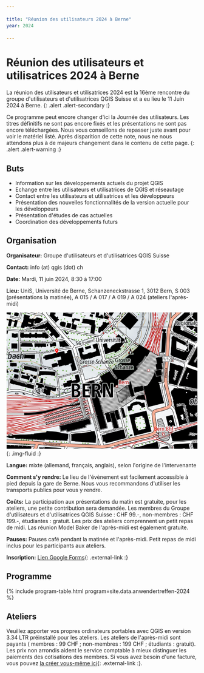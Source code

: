 ```yaml
---

title: "Réunion des utilisateurs 2024 à Berne"
year: 2024

---
```


# Réunion des utilisateurs et utilisatrices 2024 à Berne

La réunion des utilisateurs et utilisatrices 2024 est la 16ème rencontre du groupe
d'utilisateurs et d'utilisatrices QGIS Suisse et a eu lieu le 11 Juin 2024 à Berne.
{: .alert .alert-secondary :}

Ce programme peut encore changer d'ici la Journée des utilisateurs. Les titres définitifs ne sont pas encore fixés et les présentations ne sont pas encore téléchargées. Nous vous conseillons de repasser juste avant pour voir le matériel listé. Après disparition de cette note, nous ne nous attendons plus à de majeurs changement dans le contenu de cette page.
{: .alert .alert-warning :}

## Buts

* Information sur les développements actuels du projet QGIS
* Echange entre les utilisateurs et utilisatrices de QGIS et réseautage
* Contact entre les utilisateurs et utilisatrices et les développeurs
* Présentation des nouvelles fonctionnalités de la version actuelle pour les développeurs
* Présentation d'études de cas actuelles
* Coordination des développements futurs

## Organisation

**Organisateur:** Groupe d'utilisateurs et d'utilisatrices QGIS Suisse

**Contact:** info (at) qgis (dot) ch

**Date:** Mardi, 11 juin 2024, 8:30 à 17:00

**Lieu:** UniS, Université de Berne, Schanzeneckstrasse 1, 3012 Bern, S 003 (présentations la matinée), A 015 / A 017 / A 019 / A 024 (ateliers l'après-midi)

![](/assets/img/lageplan_unis_unibe_swisstopo_2024.png){: .img-fluid :}

**Langue:** mixte (allemand, français, anglais), selon l'origine de l'intervenante

**Comment s'y rendre:** Le lieu de l'évènement est facilement accessible à pied
depuis la gare de Berne. Nous vous recommandons d'utiliser les transports publics
pour vous y rendre.

**Coûts:** La participation aux présentations du matin est gratuite,
pour les ateliers, une petite contribution sera demandée. Les membres du Groupe
d'utilisateurs et d'utilisatrices QGIS Suisse : CHF 99.-, non-membres : CHF 199.-, étudiantes :
gratuit. Les prix des ateliers comprennent un petit repas de midi.
Las réunion Model Baker de l'après-midi est également gratuite.

**Pauses:** Pauses café pendant la matinée et l'après-midi. Petit repas de midi inclus pour les participants aux ateliers.

**Inscription:** [Lien Google Forms](https://forms.gle/iyC8cCB85T9wrSCW6){: .external-link :}

## Programme

{% include program-table.html program=site.data.anwendertreffen-2024 %}

## Ateliers

Veuillez apporter vos propres ordinateurs portables avec QGIS en version 3.34 LTR
préinstallé pour les ateliers. Les ateliers de l'après-midi sont payants
( membres : 99 CHF ; non-membres : 199 CHF ; étudiants : gratuit). Les prix non
arrondis aident le service comptable à mieux distinguer les paiements des
cotisations des membres. Si vous avez besoin d'une facture, vous pouvez
[la créer vous-même ici](https://www.qgis.ch/invoice-usermeeting/){: .external-link :}.
